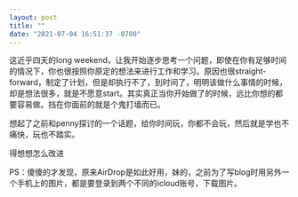 ```yaml
---
layout: post
title: ""
date: "2021-07-04 16:51:37 -0700"
---
```


这近乎四天的long weekend，让我开始逐步思考一个问题，即使在你有足够时间的情况下，你也很按照你原定的想法来进行工作和学习。原因也很straight-forward，制定了计划，但是却执行不了，到时间了，明明该做什么事情的时候，却是想法很多，就是不愿意start。其实真正当你开始做了的时候，远比你想的都要容易做。挡在你面前的就是个鬼打墙而已。

想起了之前和penny探讨的一个话题，给你时间玩，你都不会玩，然后就是学也不痛快，玩也不踏实。

得想想怎么改进

PS：傻傻的才发现，原来AirDrop是如此好用，妹的，之前为了写blog时用另外一个手机上的图片，都是要登录到两个不同的icloud账号，下载图片。
